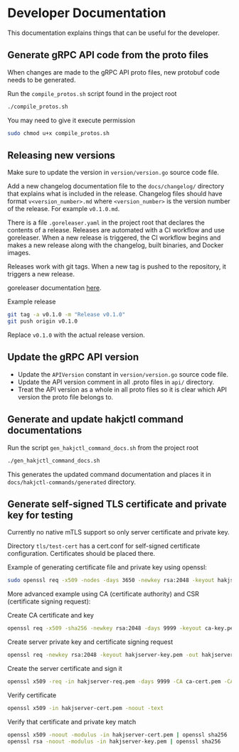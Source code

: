 # Developer Documentation

This documentation explains things that can be useful for the developer.

## Generate gRPC API code from the proto files

When changes are made to the gRPC API proto files, new protobuf code needs to be generated.

Run the `compile_protos.sh` script found in the project root
```sh
./compile_protos.sh
```

You may need to give it execute permission
```sh
sudo chmod u+x compile_protos.sh
```

## Releasing new versions

Make sure to update the version in `version/version.go` source code file.

Add a new changelog documentation file to the `docs/changelog/` directory that explains what is included in the release. Changelog files should have format `v<version_number>.md` where `<version_number>` is the version number of the release. For example `v0.1.0.md`.

There is a file `.goreleaser.yaml` in the project root that declares the contents of a release. Releases are automated with a CI workflow and use goreleaser. When a new release is triggered, the CI workflow begins and makes a new release along with the changelog, built binaries, and Docker images.

Releases work with git tags. When a new tag is pushed to the repository, it triggers a new release.

goreleaser documentation [here](https://goreleaser.com/quick-start/).

Example release
```sh
git tag -a v0.1.0 -m "Release v0.1.0"
git push origin v0.1.0
```
Replace `v0.1.0` with the actual release version.

## Update the gRPC API version

- Update the `APIVersion` constant in `version/version.go` source code file.
- Update the API version comment in all .proto files in `api/` directory.
- Treat the API version as a whole in all proto files so it is clear which API version the proto file belongs to.

## Generate and update hakjctl command documentations

Run the script `gen_hakjctl_command_docs.sh` from the project root
```sh
./gen_hakjctl_command_docs.sh
```

This generates the updated command documentation and places it in `docs/hakjctl-commands/generated` directory.

## Generate self-signed TLS certificate and private key for testing

Currently no native mTLS support so only server certificate and private key.

Directory `tls/test-cert` has a cert.conf for self-signed certificate configuration. Certificates should be placed there.

Example of generating certificate file and private key using openssl:
```sh
sudo openssl req -x509 -nodes -days 3650 -newkey rsa:2048 -keyout hakjserver.key -out hakjserver.crt -config cert.conf
```

More advanced example using CA (certificate authority) and CSR (certificate signing request):

Create CA certificate and key
```sh
openssl req -x509 -sha256 -newkey rsa:2048 -days 9999 -keyout ca-key.pem -out ca-cert.pem -nodes -subj "/OU=HakjDB/CN=localhost"
```

Create server private key and certificate signing request
```sh
openssl req -newkey rsa:2048 -keyout hakjserver-key.pem -out hakjserver-req.pem -nodes -sha256 -subj "/OU=hakjserver/CN=localhost"
```

Create the server certificate and sign it
```sh
openssl x509 -req -in hakjserver-req.pem -days 9999 -CA ca-cert.pem -CAkey ca-key.pem -CAcreateserial -out hakjserver-cert.pem -extfile hakjserver-ext.cfg -sha256
```

Verify certificate
```sh
openssl x509 -in hakjserver-cert.pem -noout -text
```

Verify that certificate and private key match
```sh
openssl x509 -noout -modulus -in hakjserver-cert.pem | openssl sha256
openssl rsa -noout -modulus -in hakjserver-key.pem | openssl sha256
```
